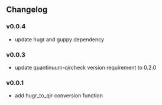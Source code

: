 ## Changelog

### v0.0.4

- update hugr and guppy dependency

### v0.0.3

- update quantinuum-qircheck version requirement to 0.2.0

### v0.0.1

- add hugr_to_qir conversion function
